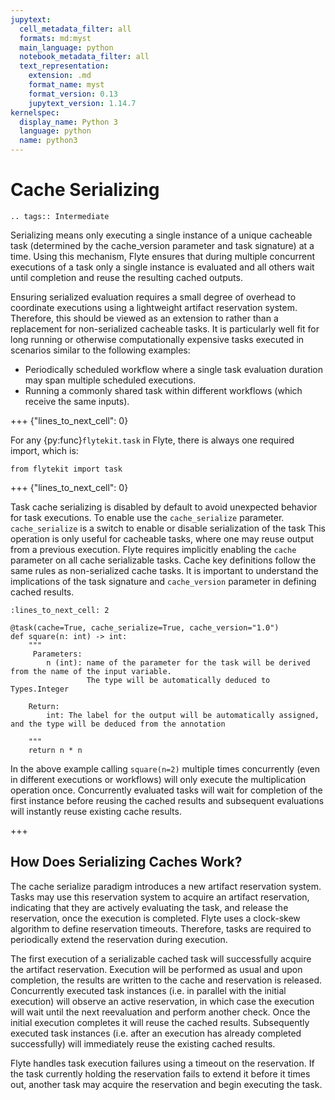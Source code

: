 ```yaml
---
jupytext:
  cell_metadata_filter: all
  formats: md:myst
  main_language: python
  notebook_metadata_filter: all
  text_representation:
    extension: .md
    format_name: myst
    format_version: 0.13
    jupytext_version: 1.14.7
kernelspec:
  display_name: Python 3
  language: python
  name: python3
---
```


# Cache Serializing

```{eval-rst}
.. tags:: Intermediate
```

Serializing means only executing a single instance of a unique cacheable task (determined by the cache_version parameter and task signature) at a time. Using this mechanism, Flyte ensures that during multiple concurrent executions of a task only a single instance is evaluated and all others wait until completion and reuse the resulting cached outputs.

Ensuring serialized evaluation requires a small degree of overhead to coordinate executions using a lightweight artifact reservation system. Therefore, this should be viewed as an extension to rather than a replacement for non-serialized cacheable tasks. It is particularly well fit for long running or otherwise computationally expensive tasks executed in scenarios similar to the following examples:

- Periodically scheduled workflow where a single task evaluation duration may span multiple scheduled executions.
- Running a commonly shared task within different workflows (which receive the same inputs).

+++ {"lines_to_next_cell": 0}

For any {py:func}`flytekit.task` in Flyte, there is always one required import, which is:

```{code-cell}
from flytekit import task
```

+++ {"lines_to_next_cell": 0}

Task cache serializing is disabled by default to avoid unexpected behavior for task executions. To enable use the `cache_serialize` parameter.
`cache_serialize` is a switch to enable or disable serialization of the task
This operation is only useful for cacheable tasks, where one may reuse output from a previous execution. Flyte requires implicitly enabling the `cache` parameter on all cache serializable tasks.
Cache key definitions follow the same rules as non-serialized cache tasks. It is important to understand the implications of the task signature and `cache_version` parameter in defining cached results.

```{code-cell}
:lines_to_next_cell: 2

@task(cache=True, cache_serialize=True, cache_version="1.0")
def square(n: int) -> int:
    """
     Parameters:
        n (int): name of the parameter for the task will be derived from the name of the input variable.
                 The type will be automatically deduced to Types.Integer

    Return:
        int: The label for the output will be automatically assigned, and the type will be deduced from the annotation

    """
    return n * n
```

In the above example calling `square(n=2)` multiple times concurrently (even in different executions or workflows) will only execute the multiplication operation once.
Concurrently evaluated tasks will wait for completion of the first instance before reusing the cached results and subsequent evaluations will instantly reuse existing cache results.

+++

## How Does Serializing Caches Work?

The cache serialize paradigm introduces a new artifact reservation system. Tasks may use this reservation system to acquire an artifact reservation, indicating that they are actively evaluating the task, and release the reservation, once the execution is completed. Flyte uses a clock-skew algorithm to define reservation timeouts. Therefore, tasks are required to periodically extend the reservation during execution.

The first execution of a serializable cached task will successfully acquire the artifact reservation. Execution will be performed as usual and upon completion, the results are written to the cache and reservation is released. Concurrently executed task instances (i.e. in parallel with the initial execution) will observe an active reservation, in which case the execution will wait until the next reevaluation and perform another check. Once the initial execution completes it will reuse the cached results. Subsequently executed task instances (i.e. after an execution has already completed successfully) will immediately reuse the existing cached results.

Flyte handles task execution failures using a timeout on the reservation. If the task currently holding the reservation fails to extend it before it times out, another task may acquire the reservation and begin executing the task.
